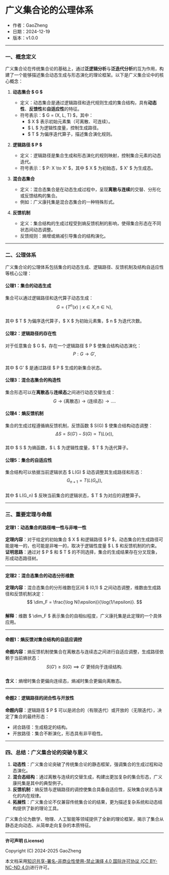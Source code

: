 # **广义集合论的公理体系**

- 作者：GaoZheng
- 日期：2024-12-19
- 版本：v1.0.0

---

### **一、概念定义**

广义集合论在传统集合论的基础上，通过**泛逻辑分析**与**泛迭代分析**的互为作用，构建了一个能够描述集合动态生成与形态演化的理论框架。以下是广义集合论中的核心概念：

1. **动态集合 $ G $**  
   - 定义：动态集合是通过逻辑路径和迭代规则生成的集合结构，具有**动态性**、**反馈性**和**自适应性**的特征。  
   - 符号表示：$ G = (X, L, T) $，其中：  
     - $ X $ 表示初始元素集（可离散、可连续）。  
     - $ L $ 为逻辑性度量，控制生成路径。  
     - $ T $ 为偏序迭代算子，描述集合演化规则。  

2. **逻辑路径 $ P $**  
   - 定义：逻辑路径是集合生成和形态演化的规则映射，控制集合元素的动态迭代。  
   - 符号表示：$ P: X \to X' $，其中 $ X $ 为初始态，$ X' $ 为生成态。  

3. **混合态集合**  
   - 定义：混合态集合是在动态生成过程中，呈现**离散与连续**的交替、分形化或反馈结构的集合。  
   - 例如：广义康托集是混合态集合的一种特殊形式。

4. **反馈机制**  
   - 定义：集合结构的生成过程受到熵反馈机制的影响，使得集合形态在不同状态间动态调整。  
   - 反馈规则：熵增或熵减引导集合的结构演化。

---

### **二、公理体系**

广义集合论的公理体系包括集合的动态生成、逻辑路径、反馈机制及结构自适应性等核心公理：

#### **公理1：集合的动态生成**  
集合可以通过逻辑路径和迭代算子动态生成：  
$$
G = \{ T^n(x) \mid x \in X, \, n \in \mathbb{N} \},
$$  
其中 $ T $ 为偏序迭代算子，$ X $ 为初始元素集，$ n $ 为迭代次数。

#### **公理2：逻辑路径的存在性**  
对于任意集合 $ G $，存在一个逻辑路径 $ P $ 使集合结构动态演化：  
$$
P: G \to G',
$$  
其中 $ G' $ 是通过路径 $ P $ 生成的新集合状态。

#### **公理3：混合态集合的构造性**  
集合形态可以在**离散态**与**连续态**之间进行动态交替生成：  
$$
G \to \text{(离散态)} \to \text{(连续态)} \to \dots.
$$  

#### **公理4：熵反馈机制**  
集合的生成过程遵循熵反馈机制，反馈函数 $ S(G) $ 使集合结构动态调整：  
$$
\Delta S = S(G') - S(G) \propto T(L(x)),
$$  
其中 $ S $ 为熵函数，$ L $ 为逻辑性度量，$ T $ 为迭代算子。

#### **公理5：集合的自适应性**  
集合结构可以依据当前逻辑状态 $ L(G) $ 动态调整其生成路径和形态：  
$$
G_{n+1} = T(L(G_n)),
$$  
其中 $ L(G_n) $ 反映当前集合的逻辑状态，$ T $ 为对应的调整算子。

---

### **三、重要定理与命题**

#### **定理1：动态集合的路径唯一性与非唯一性**  
**定理内容**：对于给定的初始集合 $ X $ 和逻辑路径 $ P $，动态集合的生成路径可能是唯一的，也可能是非唯一的，取决于逻辑性度量 $ L $ 和反馈机制的约束。  
**证明思路**：通过对 $ P $ 和 $ T $ 的不同选择，集合的生成结果存在分叉现象，形成动态路径树。

---

#### **定理2：混合态集合的动态分形维数**  
**定理内容**：混合态集合的分形维数在区间 $ (0,1) $ 之间动态调整，维数由生成路径和反馈机制决定：  
$$
\dim_F = \frac{\log N(\epsilon)}{\log(1/\epsilon)}.
$$  
**解释**：维数 $ \dim_F $ 表示集合的自相似程度，广义康托集是此定理的一个具体应用。

---

#### **命题1：熵反馈对集合结构的自适应调控**  
**命题内容**：熵反馈机制使集合在离散态与连续态之间进行自适应调整，生成路径依赖于当前熵状态：  
$$
S(G') \geq S(G) \implies G' \text{ 更倾向于连续结构}.
$$  
**含义**：熵增时集合更偏向连续态，熵减时集合更偏向离散态。

---

#### **命题2：逻辑路径的闭合性与开放性**  
**命题内容**：逻辑路径 $ P $ 可以是闭合的（有限迭代）或开放的（无限迭代），决定了集合的最终形态：  
- 闭合路径：生成稳定的结构。  
- 开放路径：集合不断演化，形态具有非平稳性。  

---

### **四、总结：广义集合论的突破与意义**

1. **动态性**：广义集合论突破了传统集合论的静态框架，强调集合的生成过程和动态演化。  
2. **混合态结构**：通过离散与连续的交替生成，构建出更加复杂的集合形态，广义康托集是其中的典型例子。  
3. **反馈机制**：熵反馈与逻辑路径的调控使集合具备自适应性，反映集合状态与演化的内在规律。  
4. **拓展性**：广义集合论不仅兼容传统集合论的结果，更为描述复杂系统和动态结构提供了新的理论工具。

广义集合论为数学、物理、人工智能等领域提供了全新的理论框架，揭示了集合从静态走向动态、从简单走向复杂的本质特征。

---

**许可声明 (License)**

Copyright (C) 2024-2025 GaoZheng 

本文档采用[知识共享-署名-非商业性使用-禁止演绎 4.0 国际许可协议 (CC BY-NC-ND 4.0)](https://creativecommons.org/licenses/by-nc-nd/4.0/deed.zh-Hans)进行许可。
